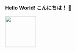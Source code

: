 ### Hello World! こんにちは！  👋

<div id="header" align="left">
  <img src="https://media.giphy.com/media/xEQKSpMMvVucoYwb3X/giphy.gif" width="100"/>
</div>
